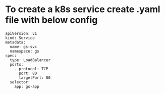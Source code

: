 # To create a k8s service create .yaml file with below config
```
apiVersion: v1
kind: Service
metadata:
  name: gs-svc
  namespace: gs
spec:
  type: LoadBalancer
  ports:
    - protocol: TCP
      port: 80
      targetPort: 80
  selector:
    app: gs-app
```